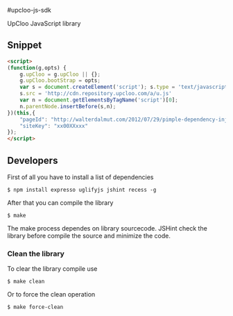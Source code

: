 #upcloo-js-sdk

UpCloo JavaScript library

## Snippet

```html
<script>
(function(g,opts) {
    g.upCloo = g.upCloo || {};
    g.upCloo.bootStrap = opts;
	var s = document.createElement('script'); s.type = 'text/javascript'; s.async = true;
    s.src = 'http://cdn.repository.upcloo.com/a/u.js'
	var n = document.getElementsByTagName('script')[0];
    n.parentNode.insertBefore(s,n);
})(this,{
    "pageId": "http://walterdalmut.com/2012/07/29/pimple-dependency-injection-su-zendcache/",
    "siteKey": "xx00XXxxx"
});
</script>
```

## Developers

First of all you have to install a list of dependencies

```
$ npm install expresso uglifyjs jshint recess -g
```

After that you can compile the library

```
$ make
```

The make process dependes on library sourcecode. JSHint check the
library before compile the source and minimize the code.

### Clean the library

To clear the library compile use

```
$ make clean
```

Or to force the clean operation

```
$ make force-clean
```
